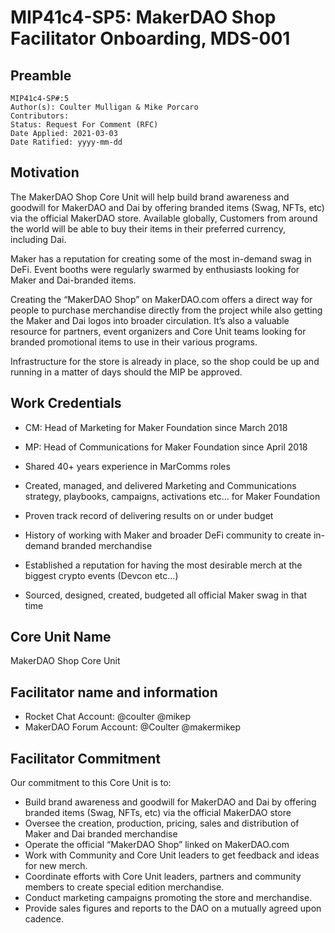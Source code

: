 # MIP41c4-SP5: MakerDAO Shop Facilitator Onboarding, MDS-001

## Preamble

```
MIP41c4-SP#:5
Author(s): Coulter Mulligan & Mike Porcaro
Contributors: 
Status: Request For Comment (RFC)
Date Applied: 2021-03-03
Date Ratified: yyyy-mm-dd
```

## Motivation

The MakerDAO Shop Core Unit will help build brand awareness and goodwill for MakerDAO and Dai by offering branded items (Swag, NFTs, etc) via the official MakerDAO store. Available globally, Customers from around the world will be able to buy their items in their preferred currency, including Dai.

Maker has a reputation for creating some of the most in-demand swag in DeFi. Event booths were regularly swarmed by enthusiasts looking for Maker and Dai-branded items.

Creating the “MakerDAO Shop” on MakerDAO.com offers a direct way for people to purchase merchandise directly from the project while also getting the Maker and Dai logos into broader circulation. It’s also a valuable resource for partners, event organizers and Core Unit teams looking for branded promotional items to use in their various programs.

Infrastructure for the store is already in place, so the shop could be up and running in a matter of days should the MIP be approved.

## Work Credentials

* CM: Head of Marketing for Maker Foundation since March 2018
* MP: Head of Communications for Maker Foundation since April 2018
* Shared 40+ years experience in MarComms roles

* Created, managed, and delivered Marketing and Communications strategy, playbooks, campaigns, activations etc... for Maker Foundation
* Proven track record of delivering results on or under budget
* History of working with Maker and broader DeFi community to create in-demand branded merchandise
* Established a reputation for having the most desirable merch at the biggest crypto events (Devcon etc…)

* Sourced, designed, created, budgeted all official Maker swag in that time

## Core Unit Name

MakerDAO Shop Core Unit

## Facilitator name and information

* Rocket Chat Account: @coulter @mikep
* MakerDAO Forum Account: @Coulter @makermikep

## Facilitator Commitment

Our commitment to this Core Unit is to:

* Build brand awareness and goodwill for MakerDAO and Dai by offering branded items (Swag, NFTs, etc) via the official MakerDAO store
* Oversee the creation, production, pricing, sales and distribution of Maker and Dai branded merchandise
* Operate the official “MakerDAO Shop” linked on MakerDAO.com
* Work with Community and Core Unit leaders to get feedback and ideas for new merch.
* Coordinate efforts with Core Unit leaders, partners and community members to create special edition merchandise.
* Conduct marketing campaigns promoting the store and merchandise.
* Provide sales figures and reports to the DAO on a mutually agreed upon cadence.
